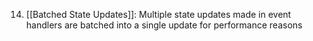 14. [[Batched State Updates]]: Multiple state updates made in event handlers are batched into a single update for performance reasons